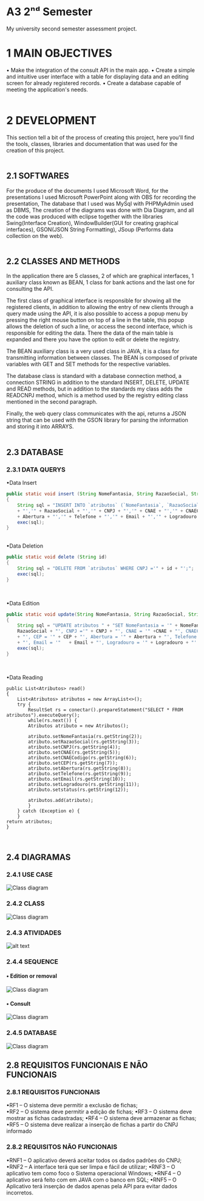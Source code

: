 
# A3 2ⁿᵈ Semester
My university second semester assessment project.

# 1 MAIN OBJECTIVES
• Make the integration of the consult API in the main app.
• Create a simple and intuitive user interface with a table for displaying data and an editing screen for already registered records.
• Create a database capable of meeting the application's needs.
<BR><BR>
# 2 DEVELOPMENT
This section tell a bit of the process of creating this project, here you'll find the tools, classes, libraries and documentation that was used for the creation of this project.
<br><BR>

## 2.1 SOFTWARES

For the produce of the documents I used Microsoft Word,  for the presentations I used Microsoft PowerPoint along with OBS for recording the presentation, The database that I used was MySql with PHPMyAdmin used as DBMS, The creation of the diagrams was done with Dia Diagram, and all the code was produced with eclipse together with the libraries Swing(Interface Creation), WindowBuilder(GUI for creating graphical interfaces), GSON(JSON String Formatting), JSoup (Performs data collection on the web).
<BR><BR>

## 2.2 CLASSES AND METHODS
In the application there are 5 classes, 2 of which are graphical interfaces, 1 auxiliary class known as BEAN, 1 class for bank actions and the last one for consulting the API.

The first class of graphical interface is responsible for showing all the registered clients, in addition to allowing the entry of new clients through a query made using the API, it is also possible to access a popup menu by pressing the right mouse button on top of a line in the table, this popup allows the deletion of such a line, or access the second interface, which is responsible for editing the data. There the data of the main table is expanded and there you have the option to edit or delete the registry.

The BEAN auxiliary class is a very used class in JAVA, it is a class for transmitting information between classes. The BEAN is composed of private variables with GET and SET methods for the respective variables.

The database class is standard with a database connection method, a connection STRING in addition to the standard INSERT, DELETE, UPDATE and READ methods, but in addition to the standards my class adds the READCNPJ method, which is a method used by the registry editing class mentioned in the second paragraph.

Finally, the web query class communicates with the api, returns a JSON string that can be used with the GSON library for parsing the information and storing it into ARRAYS.
<BR><BR>
## 2.3 DATABASE
	 
### 2.3.1 DATA QUERYS

•Data Insert
```JAVA
public static void insert (String NomeFantasia, String RazaoSocial, String CNPJ, String CNAE, String CNAECodigo, String CEP, String Abertura, String Telefone, String Email, String Logradouro, String status) 
{
    String sql = "INSERT INTO `atributos` (`NomeFantasia`, `RazaoSocial`, `CNPJ`, `CNAE`, `CNAECodigo`,`CEP`, `Abertura`, `Telefone`, `Email`, `Logradouro`, `status`) "+ "VALUES ('" + NomeFantasia 
    + "','" + RazaoSocial + "','" + CNPJ + "','" + CNAE + "','" + CNAECodigo + "','" + CEP + "','" 
    + Abertura + "','" + Telefone + "','" + Email + "','" + Logradouro + "','" + status + "');";
    exec(sql);
}
```
<BR>
•Data Deletion

```JAVA
public static void delete (String id) 
{
    String sql = "DELETE FROM `atributos` WHERE CNPJ ='" + id + "';";
    exec(sql);
}
```
<br>

•Data Edition
```java
public static void update(String NomeFantasia, String RazaoSocial, String CNPJ, String CNAE, String CNAECodigo, String CEP, String Abertura, String Telefone, String Email, String Logradouro) 
{
    String sql = "UPDATE atributos " + "SET NomeFantasia = '" + NomeFantasia + "', RazaoSocial = '" +   
    RazaoSocial + "', CNPJ ='" + CNPJ + "', CNAE = '" +CNAE + "', CNAECodigo = '" + CNAECodigo 
    + "', CEP = '" + CEP + "', Abertura = '" + Abertura + "', Telefone = '" + Telefone 
    + "', Email = '"   + Email + "', Logradouro = '" + Logradouro + "'  WHERE CNPJ ='" + CNPJ + "';";
    exec(sql);
}
```

<br>

 •Data Reading
```
public List<Atributos> read()
{
    List<Atributos> atributos = new ArrayList<>();
    try {
	    ResultSet rs = conectar().prepareStatement("SELECT * FROM atributos").executeQuery();	     
	    while(rs.next()) {
		Atributos atributo = new Atributos();
		
        atributo.setNomeFantasia(rs.getString(2));
	    atributo.setRazaoSocial(rs.getString(3));
        atributo.setCNPJ(rs.getString(4));
	    atributo.setCNAE(rs.getString(5));
	    atributo.setCNAECodigo(rs.getString(6));
	    atributo.setCEP(rs.getString(7));
	    atributo.setAbertura(rs.getString(8));
	    atributo.setTelefone(rs.getString(9));
	    atributo.setEmail(rs.getString(10));
	    atributo.setLogradouro(rs.getString(11));
	    atributo.setstatus(rs.getString(12));
	    
	    atributos.add(atributo);
	    }
	} catch (Exception e) {
	}
return atributos;		
}
```
<br>

## 2.4 DIAGRAMAS
### 2.4.1 USE CASE

![Class diagram](https://github.com/GuilhermeMendes1503/A3_2Semester/blob/main/Diagrams/DiagramaDeCasodeUso.png?raw=true?raw=true)

### 2.4.2 CLASS 

![Class diagram](https://github.com/GuilhermeMendes1503/A3_2Semester/blob/main/Diagrams/DiagramaDeClasse.png?raw=true)

### 2.4.3 ATIVIDADES


![alt text](https://github.com/GuilhermeMendes1503/A3_2Semester/blob/main/Diagrams/DiagramaDeAtividades.png?raw=true)

### 2.4.4 SEQUENCE
#### 	• Edition or removal
 
![Class diagram](https://github.com/GuilhermeMendes1503/A3_2Semester/blob/main/Diagrams/DiagramaSequenciaEdi%C3%A7%C3%A3oRemo%C3%A7%C3%A3o.png?raw=true?raw=true)


####	• Consult

![Class diagram](https://github.com/GuilhermeMendes1503/A3_2Semester/blob/main/Diagrams/DiagramaSequenciaConsulta.png?raw=true?raw=true) 

### 2.4.5 DATABASE
 
 ![Class diagram](https://github.com/GuilhermeMendes1503/A3_2Semester/blob/main/Database_Iteractions/MER.png?raw=true?raw=true)

## 2.8 REQUISITOS FUNCIONAIS E NÃO FUNCIONAIS
### 2.8.1 REQUISITOS FUNCIONAIS
•RF1 – O sistema deve permitir a exclusão de fichas;<BR>
•RF2 – O sistema deve permitir a edição de fichas;
•RF3 – O sistema deve mostrar as fichas cadastradas;
•RF4 – O sistema deve armazenar as fichas;
•RF5 – O sistema deve realizar a inserção de fichas a partir do CNPJ informado
<BR>
### 2.8.2 REQUISITOS NÃO FUNCIONAIS
•RNF1 – O aplicativo deverá aceitar todos os dados padrões do CNPJ;
•RNF2 – A interface terá que ser limpa e fácil de utilizar;
•RNF3 – O aplicativo tem como foco o Sistema operacional Windows;
•RNF4 – O aplicativo será feito com em JAVA com o banco em SQL;
•RNF5 – O Aplicativo terá inserção de dados apenas pela API para evitar dados incorretos.
